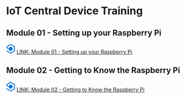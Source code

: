 # IoT Central Device Training

## Module 01 - Setting up your Raspberry Pi
![alt text](./Assets/azure_iot_central_super_sml.png "Module 01 - Setting up your Raspberry Pi")
[LINK: Module 01 - Setting up your Raspberry Pi](./Module01/README.md)

## Module 02 - Getting to Know the Raspberry Pi
![alt text](./Assets/azure_iot_central_super_sml.png "Getting to Know the Raspberry Pi")
[LINK: Module 02 - Getting to Know the Raspberry Pi](./Module02/README.md)